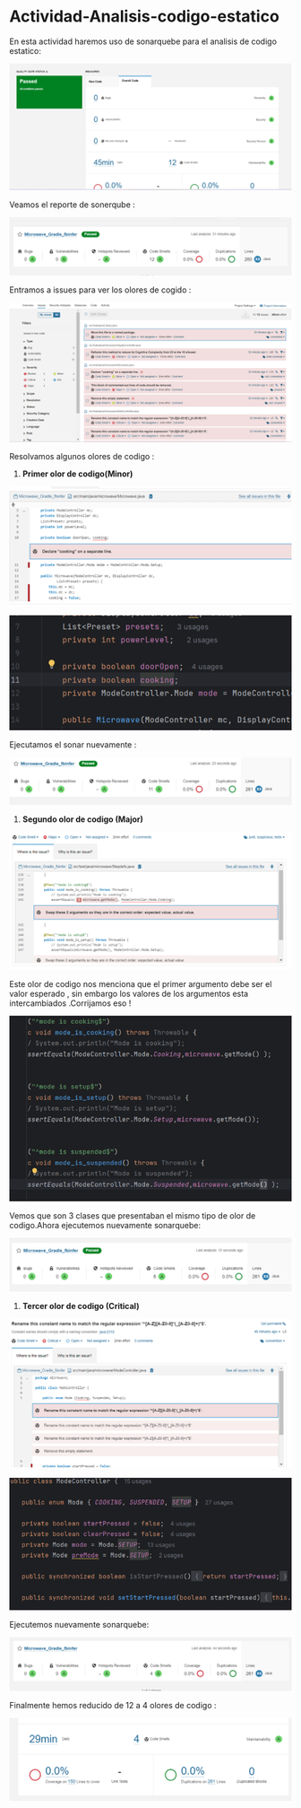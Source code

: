 # Actividad-Analisis-codigo-estatico

En esta actividad haremos uso de sonarquebe para el analisis de codigo estatico: 

![Untitled](images/Untitled.png)

Veamos el reporte de sonerqube : 

![Untitled](images/Untitled%201.png)

Entramos a issues para ver los olores de cogido : 

![Untitled](images/Untitled%202.png)

Resolvamos algunos olores de codigo : 

1. **Primer olor de codigo(Minor)**

![Untitled](images/Untitled%203.png)

![Untitled](images/Untitled%204.png)

Ejecutamos el sonar nuevamente : 

![Untitled](images/Untitled%205.png)

1. **Segundo olor de codigo (Major)**

![Untitled](images/Untitled%206.png)

Este olor de codigo nos menciona que el primer argumento debe ser el valor esperado , sin embargo los valores de los argumentos esta intercambiados .Corrijamos eso !

![Untitled](images/Untitled%207.png)

Vemos que son 3 clases que presentaban el mismo tipo de olor de codigo.Ahora ejecutemos nuevamente sonarquebe: 

![Untitled](images/Untitled%208.png)

1. **Tercer olor de codigo (Critical)**

![Untitled](images/Untitled%209.png)

![Untitled](images/Untitled%2010.png)

 Ejecutemos nuevamente sonarquebe: 

![Untitled](images/Untitled%2011.png)

Finalmente hemos reducido de 12 a 4 olores de codigo : 

![Untitled](images/Untitled%2012.png)